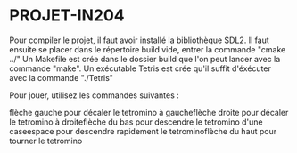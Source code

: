 # PROJET-IN204

Pour compiler le projet, il faut avoir installé la bibliothèque SDL2. Il faut ensuite se placer dans le répertoire build vide, entrer la commande "cmake ../" Un Makefile est crée dans le dossier build que l'on peut lancer avec la commande "make". Un exécutable Tetris est crée qu'il suffit d'éxécuter avec la commande "./Tetris"

Pour jouer, utilisez les commandes suivantes :

flèche gauche pour décaler le tetromino à gaucheflèche droite pour décaler le tetromino à droiteflèche du bas pour descendre le tetromino d'une caseespace pour descendre rapidement le tetrominoflèche du haut pour tourner le tetromino
